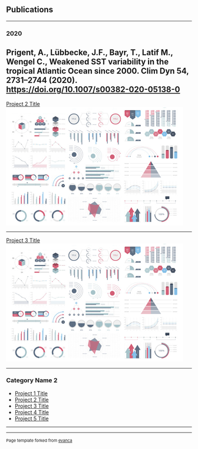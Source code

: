 ## Publications

---

### 2020


Prigent, A., Lübbecke, J.F., Bayr, T., Latif M., Wengel C., Weakened SST variability in the tropical Atlantic Ocean since 2000. Clim Dyn 54, 2731–2744 (2020). https://doi.org/10.1007/s00382-020-05138-0
---
[Project 2 Title](/pdf/sample_presentation.pdf)
<img src="images/dummy_thumbnail.jpg?raw=true"/>

---
[Project 3 Title](http://example.com/)
<img src="images/dummy_thumbnail.jpg?raw=true"/>

---

### Category Name 2

- [Project 1 Title](http://example.com/)
- [Project 2 Title](http://example.com/)
- [Project 3 Title](http://example.com/)
- [Project 4 Title](http://example.com/)
- [Project 5 Title](http://example.com/)

---




---
<p style="font-size:11px">Page template forked from <a href="https://github.com/evanca/quick-portfolio">evanca</a></p>
<!-- Remove above link if you don't want to attibute -->
